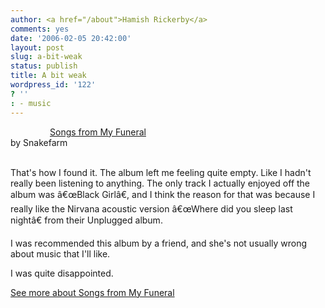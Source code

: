 ```yaml
---
author: <a href="/about">Hamish Rickerby</a>
comments: yes
date: '2006-02-05 20:42:00'
layout: post
slug: a-bit-weak
status: publish
title: A bit weak
wordpress_id: '122'
? ''
: - music
---
```


<div>
<div><img src="http://www.allconsuming.net/images/icons/stars/2-star.gif" alt="" width="63" height="12" /><a href="http://www.allconsuming.net/item/view/59617">Songs from My Funeral</a></div>
<div>by Snakefarm</div>
 
<div>

That's how I found it.  The album left me feeling quite empty.  Like I hadn't really been listening to anything.  The only track I actually enjoyed off the album was â€œBlack Girlâ€, and I think the reason for that was because I really like the Nirvana acoustic version â€œWhere did you sleep last nightâ€ from their Unplugged album.

I was recommended this album by a friend, and she's not usually wrong about music that I'll like.

I was quite disappointed.

</div>
<div><a href="http://www.allconsuming.net/person/rickerbh/59617">
See more about Songs from My Funeral</a></div>
</div>